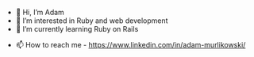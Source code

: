 - 👋 Hi, I’m Adam
- 👀 I’m interested in Ruby and web development
- 🌱 I’m currently learning Ruby on Rails
<!---
- 💞️ I’m looking to collaborate on ...
--->
- 📫 How to reach me - https://www.linkedin.com/in/adam-murlikowski/

<!---
amurlikowski/amurlikowski is a ✨ special ✨ repository because its `README.md` (this file) appears on your GitHub profile.
You can click the Preview link to take a look at your changes.
--->
